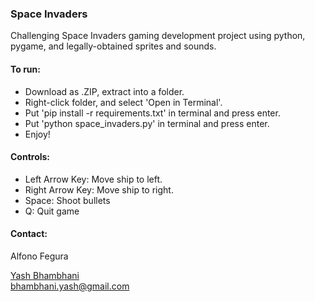 ### Space Invaders
Challenging Space Invaders gaming development project using python, pygame, and legally-obtained sprites and sounds.

#### To run:
- Download as .ZIP, extract into a folder.
- Right-click folder, and select 'Open in Terminal'.
- Put 'pip install -r requirements.txt' in terminal and press enter.
- Put 'python space_invaders.py' in terminal and press enter.
- Enjoy!

#### Controls:
- Left Arrow Key: Move ship to left.
- Right Arrow Key: Move ship to right.
- Space: Shoot bullets
- Q: Quit game

#### Contact:
Alfono Fegura   

[Yash Bhambhani](https://www.github.com/yash-b)   
bhambhani.yash@gmail.com
